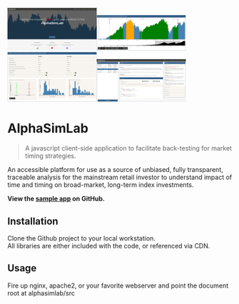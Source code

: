 <img src="./docs/images/asl-landing.png" width="200"><img src="./docs/images/asl-dashboard-chart.png" width="200"><img src="./docs/images/asl-dashboard-results.png" width="200"><img src="./docs/images/asl-laboratory.png" width="200">

# AlphaSimLab
> A javascript client-side application to facilitate back-testing for market timing strategies.

An accessible platform for use as a source of unbiased, fully transparent, traceable analysis for the mainstream retail investor to understand impact of time and timing on broad-market, long-term index investments.

<strong>View the [sample app](https://soblenes32.github.io/alphasimlab/) on GitHub.</strong>

## Installation

Clone the Github project to your local workstation.  
All libraries are either included with the code, or referenced via CDN.  

## Usage

Fire up nginx, apache2, or your favorite webserver and point the document root at alphasimlab/src
